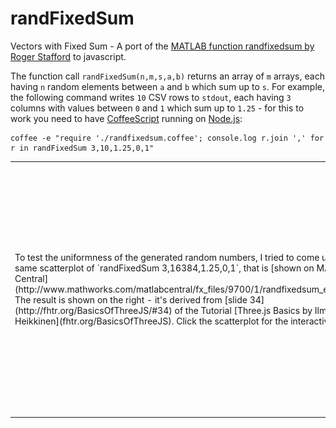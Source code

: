 randFixedSum
============

Vectors with Fixed Sum - A port of the [MATLAB function randfixedsum by Roger Stafford](http://www.mathworks.com/matlabcentral/fileexchange/9700-random-vectors-with-fixed-sum) to javascript.

The function call `randFixedSum(n,m,s,a,b)` returns an array of `m` arrays, each having `n` random elements between
`a` and `b` which sum up to `s`.
For example, the following command writes `10` CSV rows to `stdout`, each having `3` columns with values between `0` and `1` which sum up to `1.25` - for this to work you need to have [CoffeeScript](http://coffescript.org) running on [Node.js](http://nodejs.org):

    coffee -e "require './randfixedsum.coffee'; console.log r.join ',' for r in randFixedSum 3,10,1.25,0,1"

<table><tr><td>
To test the uniformness of the generated random numbers, I tried to come up with the same scatterplot
of `randFixedSum 3,16384,1.25,0,1`, that is 
[shown on MATLAB Central](http://www.mathworks.com/matlabcentral/fx_files/9700/1/randfixedsum_example.jpg).
The result is shown on the right - it's derived from [slide 34](http://fhtr.org/BasicsOfThreeJS/#34) of the Tutorial
[Three.js Basics by Ilmari Heikkinen](fhtr.org/BasicsOfThreeJS). Click the scatterplot for the interactive page.
</td><td>
<a href="http://bstr.at/randFixedSum/scatterplot/" target="_blank">
  <img src="https://github.com/bstrat/randFixedSum/raw/master/scatterplot/sp.png" width="480" height="400" />
</a>
</td></tr><table>
